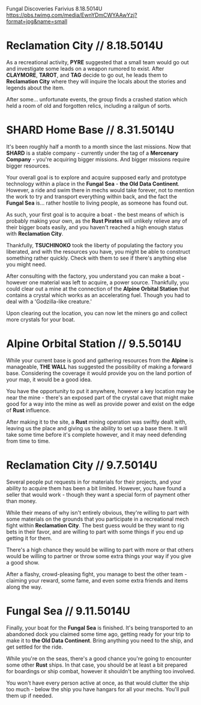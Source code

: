 Fungal Discoveries
Farivius
8.18.5014U
https://pbs.twimg.com/media/EwnYDmCWYAAwYzj?format=jpg&name=small

# Reclamation City // 8.18.5014U

As a recreational activity, **PYRE** suggested that a small team would go out and investigate some leads on a weapon rumored to exist. After **CLAYMORE**, **TAROT**, and **TAG** decide to go out, he leads them to **Reclamation City** where they will inquire the locals about the stories and legends about the item.

After some... unfortunate events, the group finds a crashed station which held a room of old and forgotten relics, including a railgun of sorts.

# SHARD ‏Home Base // 8.31.5014U

It's been roughly half a month to a month since the last missions. Now that **SHARD** is a stable company - currently under the tag of a **Mercenary Company** - you're acquiring bigger missions. And bigger missions require bigger resources.

Your overall goal is to explore and acquire supposed early and prototype technology within a place in the **Fungal Sea** - **the Old Data Continent**. However, a ride and swim there in mechs would take forever, not to mention the work to try and transport everything within back, and the fact the **Fungal Sea** is... rather hostile to living people, as someone has found out.

As such, your first goal is to acquire a boat - the best means of which is probably making your own, as the **Rust Pirates** will unlikely relieve any of their bigger boats easily, and you haven't reached a high enough status with **Reclamation City**. 

Thankfully, **TSUCHINOKO** took the liberty of populating the factory you liberated, and with the resources you have, you might be able to construct something rather quickly. Check with them to see if there's anything else you might need.

After consulting with the factory, you understand you can make a boat - however one material was left to acquire, a power source. Thankfully, you could clear out a mine at the connection of the **Alpine Orbital Station** that contains a crystal which works as an accelerating fuel. Though you had to deal with a 'Godzilla-like creature.'

Upon clearing out the location, you can now let the miners go and collect more crystals for your boat.

# ‏Alpine Orbital Station // 9.5.5014U

While your current base is good and gathering resources from the **Alpine** is manageable, **THE WALL** has suggested the possibility of making a forward base. Considering the coverage it would provide you on the land portion of your map, it would be a good idea.

You have the opportunity to put it anywhere, however a key location may be near the mine - there's an exposed part of the crystal cave that might make good for a way into the mine as well as provide power and exist on the edge of **Rust** influence.

After making it to the site, a **Rust** mining operation was swiftly dealt with, leaving us the place and giving us the ability to set up a base there. It will take some time before it's complete however, and it may need defending from time to time.

# ‏Reclamation City // 9.7.5014U

Several people put requests in for materials for their projects, and your ability to acquire them has been a bit limited. However, you have found a seller that would work - though they want a special form of payment other than money.

While their means of why isn't entirely obvious, they're willing to part with some materials on the grounds that you participate in a recreational mech fight within **Reclamation City**. The best guess would be they want to rig bets in their favor, and are willing to part with some things if you end up getting it for them.

There's a high chance they would be willing to part with more or that others would be willing to partner or throw some extra things your way if you give a good show.

After a flashy, crowd-pleasing fight, you manage to best the other team - claiming your reward, some fame, and even some extra friends and items along the way.

# ‏Fungal Sea // 9.11.5014U

Finally, your boat for the **Fungal Sea** is finished. It's being transported to an abandoned dock you claimed some time ago, getting ready for your trip to make it to **the Old Data Continent**. Bring anything you need to the ship, and get settled for the ride.

While you're on the seas, there's a good chance you're going to encounter some other **Rust** ships. In that case, you should be at least a bit prepared for boardings or ship combat, however it shouldn't be anything too involved.

You won't have every person active at once, as that would clutter the ship too much - below the ship you have hangars for all your mechs. You'll pull them up if needed.